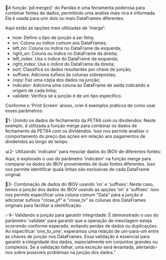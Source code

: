 🌟A função 'pd.merge()' do Pandas é uma ferramenta poderosa para combinar fontes de dados, permitindo uma análise mais rica e informada. Ela é usada para unir dois ou mais DataFrames diferentes.

Aqui estão as opções mais utilizadas de 'merge':

- how: Define o tipo de junção a ser feita;
- on: Coluna ou índice comum aos DataFrames;
- left_on: Coluna ou índice no DataFrame da esquerda;
- right_on: Coluna ou índice no DataFrame da direita;
- left_index: Usa o índice do DataFrame da esquerda;
- right_index: Usa o índice do DataFrame da direita;
- sort: Classifica os dados resultantes por chave de junção;
- suffixes: Adiciona sufixos às colunas sobrepostas;
- copy: Faz uma cópia dos dados na junção;
- indicator: Adiciona uma coluna ao DataFrame de saída indicando a origem de cada linha;
- validate: Verifica se a junção é de um tipo específico.

Conforme o 'Print Screen' anexo, criei 4 exemplos práticos de como usar esses parâmetros:

🔄1- Unindo os dados de fechamento da PETR4 com os dividendos: Neste exemplo, é utilizada a função merge para combinar os dados de fechamento da PETR4 com os dividendos. Isso nos permite analisar o comportamento do preço das ações em relação aos pagamentos de dividendos ao longo do tempo.

📊2- Utilizando 'indicator' para mesclar dados do IBOV de diferentes fontes: Aqui, é explorado o uso do parâmetro 'indicator' na função merge para comparar os dados do IBOV provenientes de duas fontes diferentes. Isso nos permite identificar quais linhas são exclusivas de cada DataFrame original.

🔗3- Combinação de dados do IBOV usando 'on' e 'suffixes': Neste caso, temos a junção dos dados do IBOV usando as opções 'on' e 'suffixes'. Isso nos permite especificar uma coluna comum "Data" para a junção e adicionar sufixos "close_yf" e "close_tv" às colunas dos DataFrames originais para facilitar a identificação.

✅4- Validando a junção para garantir integridade: É demonstrado o uso do parâmetro 'validate' para garantir que a operação de mesclagem esteja ocorrendo conforme esperado, evitando perdas de dados ou duplicações. Ao especificar 'one_to_one', esperamos uma relação de um-para-um entre as chaves de junção nos DataFrames. Essa validação é essencial para garantir a integridade dos dados, especialmente em conjuntos grandes ou complexos. Se a validação falhar, uma exceção será levantada, alertando-nos sobre possíveis problemas na junção dos dados."
